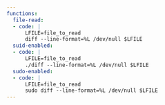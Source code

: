 ```yaml
---
functions:
  file-read:
  - code: |
      LFILE=file_to_read
      diff --line-format=%L /dev/null $LFILE
  suid-enabled:
  - code: |
      LFILE=file_to_read
      ./diff --line-format=%L /dev/null $LFILE
  sudo-enabled:
  - code: |
      LFILE=file_to_read
      sudo diff --line-format=%L /dev/null $LFILE
---
```

